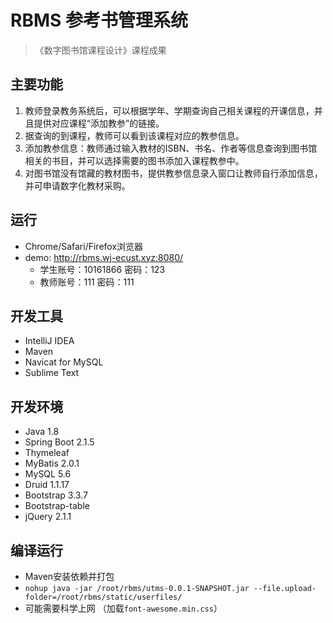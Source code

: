 # RBMS 参考书管理系统
> 《数字图书馆课程设计》课程成果 

## 主要功能
1. 教师登录教务系统后，可以根据学年、学期查询自己相关课程的开课信息，并且提供对应课程“添加教参”的链接。
2. 据查询的到课程，教师可以看到该课程对应的教参信息。
3. 添加教参信息：教师通过输入教材的ISBN、书名、作者等信息查询到图书馆相关的书目，并可以选择需要的图书添加入课程教参中。
4. 对图书馆没有馆藏的教材图书，提供教参信息录入窗口让教师自行添加信息，并可申请数字化教材采购。

## 运行
- Chrome/Safari/Firefox浏览器
- demo: http://rbms.wj-ecust.xyz:8080/
	- 学生账号：10161866  密码：123
	- 教师账号：111  密码：111

## 开发工具
- IntelliJ IDEA
- Maven
- Navicat for MySQL
- Sublime Text

## 开发环境
- Java 1.8
- Spring Boot 2.1.5
- Thymeleaf 
- MyBatis 2.0.1
- MySQL 5.6
- Druid 1.1.17
- Bootstrap 3.3.7
- Bootstrap-table
- jQuery 2.1.1

## 编译运行
- Maven安装依赖并打包
- `nohup java -jar /root/rbms/utms-0.0.1-SNAPSHOT.jar --file.upload-folder=/root/rbms/static/userfiles/`
- 可能需要科学上网 （加载`font-awesome.min.css`）
